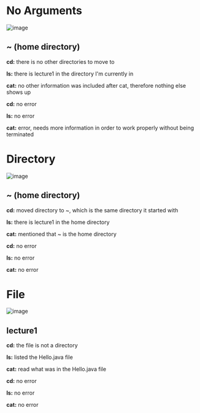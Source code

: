 # No Arguments
![image](https://github.com/divine9223/cse15l-lab-reports/assets/147002921/d480ea53-5d1f-47bb-9883-f6935128fc79)
## \~ (home directory)

**cd:** there is no other directories to move to

**ls:** there is lecture1 in the directory I'm currently in

**cat:** no other information was included after cat, therefore nothing else shows up

**cd:** no error

**ls:** no error

**cat:** error, needs more information in order to work properly without being terminated

# Directory
![image](https://github.com/divine9223/cse15l-lab-reports/assets/147002921/a8182969-eac1-4bd6-8d9b-197ab8a56128)
## \~ (home directory)

**cd:** moved directory to ~, which is the same directory it started with

**ls:** there is lecture1 in the home directory

**cat:** mentioned that ~ is the home directory

**cd:** no error

**ls:** no error

**cat:** no error

# File
![image](https://github.com/divine9223/cse15l-lab-reports/assets/147002921/d043a1d3-fbc3-4f4a-8a5b-de05c3660c1d)
## lecture1

**cd:** the file is not a directory

**ls:** listed the Hello.java file

**cat:** read what was in the Hello.java file

**cd:** no error

**ls:** no error

**cat:** no error
